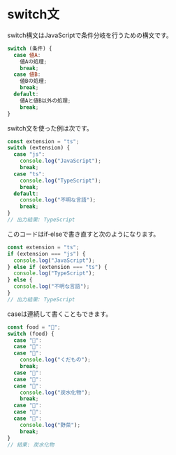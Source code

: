# switch文

switch構文はJavaScriptで条件分岐を行うための構文です。

```javascript
switch (条件) {
  case 値A:
    値Aの処理;
    break;
  case 値B:
    値Bの処理;
    break;
  default:
    値Aと値B以外の処理;
    break;
}
```

switch文を使った例は次です。

```javascript
const extension = "ts";
switch (extension) {
  case "js":
    console.log("JavaScript");
    break;
  case "ts":
    console.log("TypeScript");
    break;
  default:
    console.log("不明な言語");
    break;
}
// 出力結果: TypeScript
```

このコードはif-elseで書き直すと次のようになります。

```javascript
const extension = "ts";
if (extension === "js") {
  console.log("JavaScript");
} else if (extension === "ts") {
  console.log("TypeScript");
} else {
  console.log("不明な言語");
}
// 出力結果: TypeScript
```

caseは連続して書くこともできます。

```javascript
const food = "🍙";
switch (food) {
  case "🍎":
  case "🍓":
  case "🍉":
    console.log("くだもの");
    break;
  case "🍙":
  case "🍜":
  case "🍞":
    console.log("炭水化物");
    break;
  case "🥕":
  case "🧅":
  case "🥬":
    console.log("野菜");
    break;
}
// 結果: 炭水化物
```

